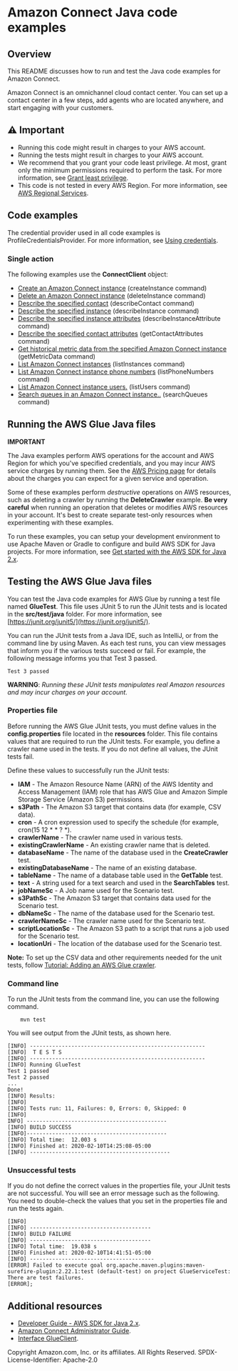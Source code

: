 # Amazon Connect Java code examples

## Overview
This README discusses how to run and test the Java code examples for Amazon Connect.

Amazon Connect is an omnichannel cloud contact center. You can set up a contact center in a few steps, add agents who are located anywhere, and start engaging with your customers.

## ⚠️ Important
* Running this code might result in charges to your AWS account. 
* Running the tests might result in charges to your AWS account.
*  We recommend that you grant your code least privilege. At most, grant only the minimum permissions required to perform the task. For more information, see [Grant least privilege](https://docs.aws.amazon.com/IAM/latest/UserGuide/best-practices.html#grant-least-privilege). 
* This code is not tested in every AWS Region. For more information, see [AWS Regional Services](https://aws.amazon.com/about-aws/global-infrastructure/regional-product-services).

## Code examples

The credential provider used in all code examples is ProfileCredentialsProvider. For more information, see [Using credentials](https://docs.aws.amazon.com/sdk-for-java/latest/developer-guide/credentials.html).

### Single action

The following examples use the **ConnectClient** object:

- [Create an Amazon Connect instance](https://github.com/awsdocs/aws-doc-sdk-examples/blob/main/javav2/example_code/connect/src/main/java/com/example/connect/CreateInstance.java) (createInstance command)
- [Delete an Amazon Connect instance](https://github.com/awsdocs/aws-doc-sdk-examples/blob/main/javav2/example_code/connect/src/main/java/com/example/connect/DeleteInstance.java) (deleteInstance command)
- [Describe the specified contact](https://github.com/awsdocs/aws-doc-sdk-examples/blob/main/javav2/example_code/connect/src/main/java/com/example/connect/DescribeContact.java) (describeContact command)
- [Describe the specified instance](https://github.com/awsdocs/aws-doc-sdk-examples/blob/main/javav2/example_code/connect/src/main/java/com/example/connect/DescribeInstance.java) (describeInstance command)
- [Describe the specified instance attributes](https://github.com/awsdocs/aws-doc-sdk-examples/blob/main/javav2/example_code/connect/src/main/java/com/example/connect/DescribeInstanceAttribute.java) (describeInstanceAttribute command)
- [Describe the specified contact attributes](https://github.com/awsdocs/aws-doc-sdk-examples/blob/main/javav2/example_code/connect/src/main/java/com/example/connect/GetContactAttributes.java) (getContactAttributes command)
- [Get historical metric data from the specified Amazon Connect instance](https://github.com/awsdocs/aws-doc-sdk-examples/blob/main/javav2/example_code/connect/src/main/java/com/example/connect/GetMetricData.java) (getMetricData command)
- [List Amazon Connect instances](https://github.com/awsdocs/aws-doc-sdk-examples/blob/main/javav2/example_code/connect/src/main/java/com/example/connect/ListInstances.java) (listInstances command)
- [List Amazon Connect instance phone numbers](https://github.com/awsdocs/aws-doc-sdk-examples/blob/main/javav2/example_code/connect/src/main/java/com/example/connect/ListPhoneNumbers.java) (listPhoneNumbers command)
- [List Amazon Connect instance users.](https://github.com/awsdocs/aws-doc-sdk-examples/blob/main/javav2/example_code/connect/src/main/java/com/example/connect/ListUsers.java) (listUsers command)
- [Search queues in an Amazon Connect instance..](https://github.com/awsdocs/aws-doc-sdk-examples/blob/main/javav2/example_code/connect/src/main/java/com/example/connect/SearchQueues.java) (searchQueues command)


## Running the AWS Glue Java files

**IMPORTANT**

The Java examples perform AWS operations for the account and AWS Region for which you've specified credentials, and you may incur AWS service charges by running them. See the [AWS Pricing page](https://aws.amazon.com/pricing/) for details about the charges you can expect for a given service and operation.

Some of these examples perform *destructive* operations on AWS resources, such as deleting a crawler by running the **DeleteCrawler** example. **Be very careful** when running an operation that deletes or modifies AWS resources in your account. It's best to create separate test-only resources when experimenting with these examples.

To run these examples, you can setup your development environment to use Apache Maven or Gradle to configure and build AWS SDK for Java projects. For more information, 
see [Get started with the AWS SDK for Java 2.x](https://docs.aws.amazon.com/sdk-for-java/latest/developer-guide/get-started.html). 


 ## Testing the AWS Glue Java files

You can test the Java code examples for AWS Glue by running a test file named **GlueTest**. This file uses JUnit 5 to run the JUnit tests and is located in the **src/test/java** folder. For more information, see [https://junit.org/junit5/](https://junit.org/junit5/).

You can run the JUnit tests from a Java IDE, such as IntelliJ, or from the command line by using Maven. As each test runs, you can view messages that inform you if the various tests succeed or fail. For example, the following message informs you that Test 3 passed.

	Test 3 passed

**WARNING**: _Running these JUnit tests manipulates real Amazon resources and may incur charges on your account._

 ### Properties file
Before running the AWS Glue JUnit tests, you must define values in the **config.properties** file located in the **resources** folder. This file contains values that are required to run the JUnit tests. For example, you define a crawler name used in the tests. If you do not define all values, the JUnit tests fail.

Define these values to successfully run the JUnit tests:

- **IAM** - The Amazon Resource Name (ARN) of the AWS Identity and Access Management (IAM) role that has AWS Glue and Amazon Simple Storage Service (Amazon S3) permissions.   
- **s3Path** - The Amazon S3 target that contains data (for example, CSV data).
- **cron** - A cron expression used to specify the schedule (for example, cron(15 12 * * ? *).
- **crawlerName** - The crawler name used in various tests.
- **existingCrawlerName** - An existing crawler name that is deleted.
- **databaseName** - The name of the database used in the **CreateCrawler** test.
- **existingDatabaseName** - The name of an existing database.
- **tableName** - The name of a database table used in the **GetTable** test.
- **text** - A string used for a text search and used in the **SearchTables** test.
- **jobNameSc** - A Job name used for the Scenario test.
- **s3PathSc** - The Amazon S3 target that contains data used for the Scenario test.
- **dbNameSc** - The name of the database used for the Scenario test.
- **crawlerNameSc** - The crawler name used for the Scenario test.
- **scriptLocationSc** - The Amazon S3 path to a script that runs a job used for the Scenario test. 
- **locationUri** - The location of the database used for the Scenario test. 

**Note:** To set up the CSV data and other requirements needed for the unit tests, follow [Tutorial: Adding an AWS Glue crawler](https://docs.aws.amazon.com/glue/latest/ug/tutorial-add-crawler.html).

### Command line
To run the JUnit tests from the command line, you can use the following command.

		mvn test

You will see output from the JUnit tests, as shown here.

	[INFO] -------------------------------------------------------
	[INFO]  T E S T S
	[INFO] -------------------------------------------------------
	[INFO] Running GlueTest
	Test 1 passed
	Test 2 passed
	...
	Done!
	[INFO] Results:
	[INFO]
	[INFO] Tests run: 11, Failures: 0, Errors: 0, Skipped: 0
	[INFO]
	INFO] --------------------------------------------
	[INFO] BUILD SUCCESS
	[INFO]--------------------------------------------
	[INFO] Total time:  12.003 s
	[INFO] Finished at: 2020-02-10T14:25:08-05:00
	[INFO] --------------------------------------------

### Unsuccessful tests

If you do not define the correct values in the properties file, your JUnit tests are not successful. You will see an error message such as the following. You need to double-check the values that you set in the properties file and run the tests again.

	[INFO]
	[INFO] --------------------------------------
	[INFO] BUILD FAILURE
	[INFO] --------------------------------------
	[INFO] Total time:  19.038 s
	[INFO] Finished at: 2020-02-10T14:41:51-05:00
	[INFO] ---------------------------------------
	[ERROR] Failed to execute goal org.apache.maven.plugins:maven-surefire-plugin:2.22.1:test (default-test) on project GlueServiceTest:  There are test failures.
	[ERROR];

## Additional resources
* [Developer Guide - AWS SDK for Java 2.x](https://docs.aws.amazon.com/sdk-for-java/latest/developer-guide/get-started.html).
* [Amazon Connect Administrator Guide](https://docs.aws.amazon.com/connect/latest/adminguide/what-is-amazon-connect.html).
* [Interface GlueClient](https://sdk.amazonaws.com/java/api/latest/software/amazon/awssdk/services/glue/GlueClient.html).

Copyright Amazon.com, Inc. or its affiliates. All Rights Reserved. SPDX-License-Identifier: Apache-2.0

